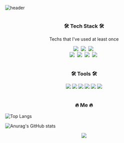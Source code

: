 ![header](https://capsule-render.vercel.app/api?type=soft&color=auto&height=120&section=header&text=DongHoKim&fontSize=50&animation=twinkling)

#
<h3 align="center">🛠 Tech Stack 🛠</h3>

<p align="center"> Techs that I've used at least once </p>

<p align="center">
  <img src="https://img.shields.io/badge/Java-007396?style=flat-square&logo=Java&logoColor=white"/></a>&nbsp 
  <img src="https://img.shields.io/badge/Python-3766AB?style=flat-square&logo=Python&logoColor=white"/></a>&nbsp
  <img src="https://img.shields.io/badge/C-A8B9CC?style=flat-square&logo=C&logoColor=white"/></a>&nbsp 
  
  <br> 
  <img src="https://img.shields.io/badge/HTML5-E34F26?style=flat&logo=html5&logoColor=white"/></a>&nbsp
  <img src="https://img.shields.io/badge/css-1572B6?style=flat-square&logo=css3&logoColor=white"/></a>&nbsp
  <img src="https://img.shields.io/badge/Notion-b4f5bd?style=flat&logo=Notion&logoColor=black"/></a>&nbsp
  <img src="https://img.shields.io/badge/GitHub-gray?style=flat&logo=GitHub&logoColor=black"/></a>&nbsp
  
</p>

#
<h3 align="center">🛠 Tools 🛠</h3>

<p align="center">
  <img src="https://img.shields.io/badge/Visual%20Studio%20Code-007ACC?style=flat-square&logo=Visual%20Studio%20Code&logoColor=white" />
  <img src="https://img.shields.io/badge/Eclipse%20IDE-2C2255?style=flat-square&logo=Eclipse%20IDE&logoColor=white" />
  <img src="https://img.shields.io/badge/Slack-4A154B?style=flat-square&logo=Slack&logoColor=white" />
  <img src="https://img.shields.io/badge/GitHub-181717?style=flat-square&logo=GitHub&logoColor=white" />
  <img src="https://img.shields.io/badge/Notion-000000?style=flat-square&logo=Notion&logoColor=white" />
  <img src="https://img.shields.io/badge/Visual%20Studio-5C2D91?style=flat-square&logo=Visual%20Studio&logoColor=white" />
</p>


#
<h3 align="center">🔥 Me 🔥</h3>

![Top Langs](https://github-readme-stats.vercel.app/api/top-langs/?username=chaewon1130&layout=compact&theme=tokyonight)

![Anurag's GitHub stats](https://github-readme-stats.vercel.app/api?username=chaewon1130&show_icons=true&theme=dracula)

<p align="center">
   <a href="https://hits.seeyoufarm.com"><img src="https://hits.seeyoufarm.com/api/count/incr/badge.svg?url=https%3A%2F%2Fgithub.com%2Fchaewon1130&count_bg=%23ED6DA3&title_bg=%2386757E&icon=github.svg&icon_color=%23E1DEDE&title=hits&edge_flat=false"/></a>
</p>


